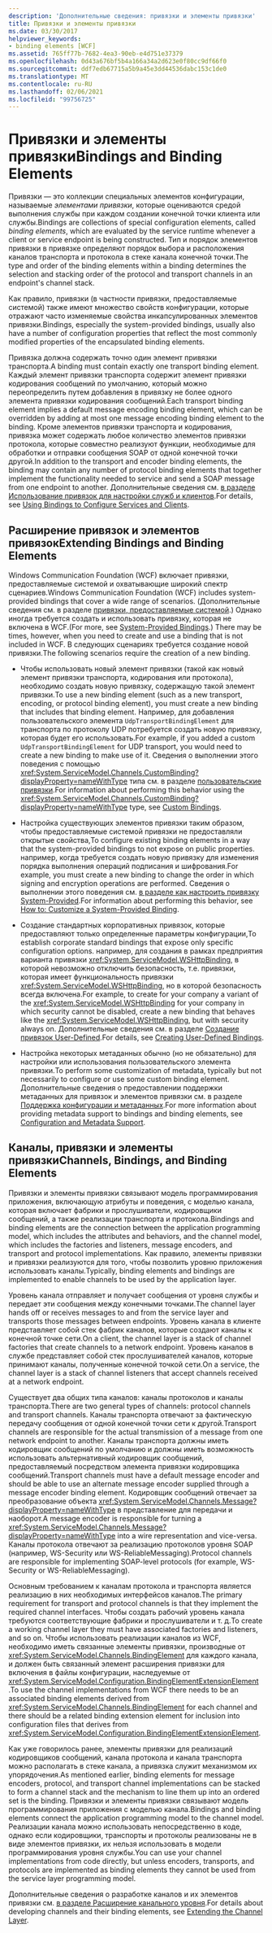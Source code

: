 ```yaml
---
description: 'Дополнительные сведения: привязки и элементы привязки'
title: Привязки и элементы привязки
ms.date: 03/30/2017
helpviewer_keywords:
- binding elements [WCF]
ms.assetid: 765ff77b-7682-4ea3-90eb-e4d751e37379
ms.openlocfilehash: 0d43a676bf5b4a166a34a2d623e0f80cc9df66f0
ms.sourcegitcommit: ddf7edb67715a5b9a45e3dd44536dabc153c1de0
ms.translationtype: MT
ms.contentlocale: ru-RU
ms.lasthandoff: 02/06/2021
ms.locfileid: "99756725"
---
```

# <a name="bindings-and-binding-elements"></a><span data-ttu-id="f6a6d-103">Привязки и элементы привязки</span><span class="sxs-lookup"><span data-stu-id="f6a6d-103">Bindings and Binding Elements</span></span>

<span data-ttu-id="f6a6d-104">Привязки — это коллекции специальных элементов конфигурации, называемые *элементами привязки*, которые оцениваются средой выполнения службы при каждом создании конечной точки клиента или службы.</span><span class="sxs-lookup"><span data-stu-id="f6a6d-104">Bindings are collections of special configuration elements, called *binding elements*, which are evaluated by the service runtime whenever a client or service endpoint is being constructed.</span></span> <span data-ttu-id="f6a6d-105">Тип и порядок элементов привязки в привязке определяют порядок выбора и расположения каналов транспорта и протокола в стеке канала конечной точки.</span><span class="sxs-lookup"><span data-stu-id="f6a6d-105">The type and order of the binding elements within a binding determines the selection and stacking order of the protocol and transport channels in an endpoint's channel stack.</span></span>  
  
 <span data-ttu-id="f6a6d-106">Как правило, привязки (в частности привязки, предоставляемые системой) также имеют множество свойств конфигурации, которые отражают часто изменяемые свойства инкапсулированных элементов привязки.</span><span class="sxs-lookup"><span data-stu-id="f6a6d-106">Bindings, especially the system-provided bindings, usually also have a number of configuration properties that reflect the most commonly modified properties of the encapsulated binding elements.</span></span>  
  
 <span data-ttu-id="f6a6d-107">Привязка должна содержать точно один элемент привязки транспорта.</span><span class="sxs-lookup"><span data-stu-id="f6a6d-107">A binding must contain exactly one transport binding element.</span></span> <span data-ttu-id="f6a6d-108">Каждый элемент привязки транспорта содержит элемент привязки кодирования сообщений по умолчанию, который можно переопределить путем добавления в привязку не более одного элемента привязки кодирования сообщений.</span><span class="sxs-lookup"><span data-stu-id="f6a6d-108">Each transport binding element implies a default message encoding binding element, which can be overridden by adding at most one message encoding binding element to the binding.</span></span> <span data-ttu-id="f6a6d-109">Кроме элементов привязки транспорта и кодирования, привязка может содержать любое количество элементов привязки протокола, которые совместно реализуют функции, необходимые для обработки и отправки сообщения SOAP от одной конечной точки другой.</span><span class="sxs-lookup"><span data-stu-id="f6a6d-109">In addition to the transport and encoder binding elements, the binding may contain any number of protocol binding elements that together implement the functionality needed to service and send a SOAP message from one endpoint to another.</span></span> <span data-ttu-id="f6a6d-110">Дополнительные сведения см. [в разделе Использование привязок для настройки служб и клиентов](../using-bindings-to-configure-services-and-clients.md).</span><span class="sxs-lookup"><span data-stu-id="f6a6d-110">For details, see [Using Bindings to Configure Services and Clients](../using-bindings-to-configure-services-and-clients.md).</span></span>  
  
## <a name="extending-bindings-and-binding-elements"></a><span data-ttu-id="f6a6d-111">Расширение привязок и элементов привязок</span><span class="sxs-lookup"><span data-stu-id="f6a6d-111">Extending Bindings and Binding Elements</span></span>  

 <span data-ttu-id="f6a6d-112">Windows Communication Foundation (WCF) включает привязки, предоставляемые системой и охватывающие широкий спектр сценариев.</span><span class="sxs-lookup"><span data-stu-id="f6a6d-112">Windows Communication Foundation (WCF) includes system-provided bindings that cover a wide range of scenarios.</span></span> <span data-ttu-id="f6a6d-113">(Дополнительные сведения см. в разделе [привязки, предоставляемые системой](../system-provided-bindings.md).) Однако иногда требуется создать и использовать привязку, которая не включена в WCF.</span><span class="sxs-lookup"><span data-stu-id="f6a6d-113">(For more, see [System-Provided Bindings](../system-provided-bindings.md).) There may be times, however, when you need to create and use a binding that is not included in WCF.</span></span> <span data-ttu-id="f6a6d-114">В следующих сценариях требуется создание новой привязки.</span><span class="sxs-lookup"><span data-stu-id="f6a6d-114">The following scenarios require the creation of a new binding.</span></span>  
  
- <span data-ttu-id="f6a6d-115">Чтобы использовать новый элемент привязки (такой как новый элемент привязки транспорта, кодирования или протокола), необходимо создать новую привязку, содержащую такой элемент привязки.</span><span class="sxs-lookup"><span data-stu-id="f6a6d-115">To use a new binding element (such as a new transport, encoding, or protocol binding element), you must create a new binding that includes that binding element.</span></span> <span data-ttu-id="f6a6d-116">Например, для добавления пользовательского элемента `UdpTransportBindingElement` для транспорта по протоколу UDP потребуется создать новую привязку, которая будет его использовать.</span><span class="sxs-lookup"><span data-stu-id="f6a6d-116">For example, if you added a custom `UdpTransportBindingElement` for UDP transport, you would need to create a new binding to make use of it.</span></span> <span data-ttu-id="f6a6d-117">Сведения о выполнении этого поведения с помощью <xref:System.ServiceModel.Channels.CustomBinding?displayProperty=nameWithType> типа см. в разделе [пользовательские привязки](custom-bindings.md).</span><span class="sxs-lookup"><span data-stu-id="f6a6d-117">For information about performing this behavior using the <xref:System.ServiceModel.Channels.CustomBinding?displayProperty=nameWithType> type, see [Custom Bindings](custom-bindings.md).</span></span>  
  
- <span data-ttu-id="f6a6d-118">Настройка существующих элементов привязки таким образом, чтобы предоставляемые системой привязки не предоставляли открытые свойства,</span><span class="sxs-lookup"><span data-stu-id="f6a6d-118">To configure existing binding elements in a way that the system-provided bindings to not expose on public properties.</span></span> <span data-ttu-id="f6a6d-119">например, когда требуется создать новую привязку для изменения порядка выполнения операций подписания и шифрования.</span><span class="sxs-lookup"><span data-stu-id="f6a6d-119">For example, you must create a new binding to change the order in which signing and encryption operations are performed.</span></span> <span data-ttu-id="f6a6d-120">Сведения о выполнении этого поведения см. [в разделе как настроить привязку System-Provided](how-to-customize-a-system-provided-binding.md).</span><span class="sxs-lookup"><span data-stu-id="f6a6d-120">For information about performing this behavior, see [How to: Customize a System-Provided Binding](how-to-customize-a-system-provided-binding.md).</span></span>  
  
- <span data-ttu-id="f6a6d-121">Создание стандартных корпоративных привязок, которые предоставляют только определенные параметры конфигурации,</span><span class="sxs-lookup"><span data-stu-id="f6a6d-121">To establish corporate standard bindings that expose only specific configuration options.</span></span> <span data-ttu-id="f6a6d-122">например, для создания в рамках предприятия варианта привязки <xref:System.ServiceModel.WSHttpBinding>, в которой невозможно отключить безопасность, т.е. привязки, которая имеет функциональность привязки <xref:System.ServiceModel.WSHttpBinding>, но в которой безопасность всегда включена.</span><span class="sxs-lookup"><span data-stu-id="f6a6d-122">For example, to create for your company a variant of the <xref:System.ServiceModel.WSHttpBinding> for your company in which security cannot be disabled, create a new binding that behaves like the <xref:System.ServiceModel.WSHttpBinding>, but with security always on.</span></span> <span data-ttu-id="f6a6d-123">Дополнительные сведения см. в разделе [Создание привязок User-Defined](creating-user-defined-bindings.md).</span><span class="sxs-lookup"><span data-stu-id="f6a6d-123">For details, see [Creating User-Defined Bindings](creating-user-defined-bindings.md).</span></span>  
  
- <span data-ttu-id="f6a6d-124">Настройка некоторых метаданных обычно (но не обязательно) для настройки или использования пользовательского элемента привязки.</span><span class="sxs-lookup"><span data-stu-id="f6a6d-124">To perform some customization of metadata, typically but not necessarily to configure or use some custom binding element.</span></span> <span data-ttu-id="f6a6d-125">Дополнительные сведения о предоставлении поддержки метаданных для привязок и элементов привязки см. в разделе [Поддержка конфигурации и метаданных](configuration-and-metadata-support.md).</span><span class="sxs-lookup"><span data-stu-id="f6a6d-125">For more information about providing metadata support to bindings and binding elements, see [Configuration and Metadata Support](configuration-and-metadata-support.md).</span></span>  

## <a name="channels-bindings-and-binding-elements"></a><span data-ttu-id="f6a6d-126">Каналы, привязки и элементы привязки</span><span class="sxs-lookup"><span data-stu-id="f6a6d-126">Channels, Bindings, and Binding Elements</span></span>  

 <span data-ttu-id="f6a6d-127">Привязки и элементы привязки связывают модель программирования приложения, включающую атрибуты и поведения, с моделью канала, которая включает фабрики и прослушиватели, кодировщики сообщений, а также реализации транспорта и протокола.</span><span class="sxs-lookup"><span data-stu-id="f6a6d-127">Bindings and binding elements are the connection between the application programming model, which includes the attributes and behaviors, and the channel model, which includes the factories and listeners, message encoders, and transport and protocol implementations.</span></span> <span data-ttu-id="f6a6d-128">Как правило, элементы привязки и привязки реализуются для того, чтобы позволить уровню приложения использовать каналы.</span><span class="sxs-lookup"><span data-stu-id="f6a6d-128">Typically, binding elements and bindings are implemented to enable channels to be used by the application layer.</span></span>  
  
 <span data-ttu-id="f6a6d-129">Уровень канала отправляет и получает сообщения от уровня службы и передает эти сообщения между конечными точками.</span><span class="sxs-lookup"><span data-stu-id="f6a6d-129">The channel layer hands off or receives messages to and from the service layer and transports those messages between endpoints.</span></span> <span data-ttu-id="f6a6d-130">Уровень канала в клиенте представляет собой стек фабрик каналов, которые создают каналы к конечной точке сети.</span><span class="sxs-lookup"><span data-stu-id="f6a6d-130">On a client, the channel layer is a stack of channel factories that create channels to a network endpoint.</span></span> <span data-ttu-id="f6a6d-131">Уровень каналов в службе представляет собой стек прослушивателей каналов, которые принимают каналы, полученные конечной точкой сети.</span><span class="sxs-lookup"><span data-stu-id="f6a6d-131">On a service, the channel layer is a stack of channel listeners that accept channels received at a network endpoint.</span></span>  
  
 <span data-ttu-id="f6a6d-132">Существует два общих типа каналов: каналы протоколов и каналы транспорта.</span><span class="sxs-lookup"><span data-stu-id="f6a6d-132">There are two general types of channels: protocol channels and transport channels.</span></span> <span data-ttu-id="f6a6d-133">Каналы транспорта отвечают за фактическую передачу сообщения от одной конечной точки сети к другой.</span><span class="sxs-lookup"><span data-stu-id="f6a6d-133">Transport channels are responsible for the actual transmission of a message from one network endpoint to another.</span></span> <span data-ttu-id="f6a6d-134">Каналы транспорта должны иметь кодировщик сообщений по умолчанию и должны иметь возможность использовать альтернативный кодировщик сообщений, предоставляемый посредством элемента привязки кодировщика сообщений.</span><span class="sxs-lookup"><span data-stu-id="f6a6d-134">Transport channels must have a default message encoder and should be able to use an alternate message encoder supplied through a message encoder binding element.</span></span> <span data-ttu-id="f6a6d-135">Кодировщик сообщений отвечает за преобразование объекта <xref:System.ServiceModel.Channels.Message?displayProperty=nameWithType> в представление для передачи и наоборот.</span><span class="sxs-lookup"><span data-stu-id="f6a6d-135">A message encoder is responsible for turning a <xref:System.ServiceModel.Channels.Message?displayProperty=nameWithType> into a wire representation and vice-versa.</span></span> <span data-ttu-id="f6a6d-136">Каналы протокола отвечают за реализацию протоколов уровня SOAP (например, WS-Security или WS-ReliableMessaging).</span><span class="sxs-lookup"><span data-stu-id="f6a6d-136">Protocol channels are responsible for implementing SOAP-level protocols (for example, WS-Security or WS-ReliableMessaging).</span></span>  
  
 <span data-ttu-id="f6a6d-137">Основным требованием к каналам протокола и транспорта является реализацию в них необходимых интерфейсов каналов.</span><span class="sxs-lookup"><span data-stu-id="f6a6d-137">The primary requirement for transport and protocol channels is that they implement the required channel interfaces.</span></span> <span data-ttu-id="f6a6d-138">Чтобы создать рабочий уровень канала требуются соответствующие фабрики и прослушиватели и т. д.</span><span class="sxs-lookup"><span data-stu-id="f6a6d-138">To create a working channel layer they must have associated factories and listeners, and so on.</span></span> <span data-ttu-id="f6a6d-139">Чтобы использовать реализации каналов из WCF, необходимо иметь связанные элементы привязки, производные от <xref:System.ServiceModel.Channels.BindingElement> для каждого канала, и должен быть связанный элемент расширения привязки для включения в файлы конфигурации, наследуемые от <xref:System.ServiceModel.Configuration.BindingElementExtensionElement> .</span><span class="sxs-lookup"><span data-stu-id="f6a6d-139">To use the channel implementations from WCF there needs to be an associated binding elements derived from <xref:System.ServiceModel.Channels.BindingElement> for each channel and there should be a related binding extension element for inclusion into configuration files that derives from <xref:System.ServiceModel.Configuration.BindingElementExtensionElement>.</span></span>  
  
 <span data-ttu-id="f6a6d-140">Как уже говорилось ранее, элементы привязки для реализаций кодировщиков сообщений, канала протокола и канала транспорта можно располагать в стеке канала, а привязка служит механизмом их упорядочения.</span><span class="sxs-lookup"><span data-stu-id="f6a6d-140">As mentioned earlier, binding elements for message encoders, protocol, and transport channel implementations can be stacked to form a channel stack and the mechanism to line them up into an ordered set is the binding.</span></span> <span data-ttu-id="f6a6d-141">Привязки и элементы привязки связывают модель программирования приложения с моделью канала.</span><span class="sxs-lookup"><span data-stu-id="f6a6d-141">Bindings and binding elements connect the application programming model to the channel model.</span></span> <span data-ttu-id="f6a6d-142">Реализации канала можно использовать непосредственно в коде, однако если кодировщики, транспорты и протоколы реализованы не в виде элементов привязки, их нельзя использовать в модели программирования уровня службы.</span><span class="sxs-lookup"><span data-stu-id="f6a6d-142">You can use your channel implementations from code directly, but unless encoders, transports, and protocols are implemented as binding elements they cannot be used from the service layer programming model.</span></span>  
  
 <span data-ttu-id="f6a6d-143">Дополнительные сведения о разработке каналов и их элементов привязки см. [в разделе Расширение канального уровня](extending-the-channel-layer.md).</span><span class="sxs-lookup"><span data-stu-id="f6a6d-143">For details about developing channels and their binding elements, see [Extending the Channel Layer](extending-the-channel-layer.md).</span></span>

